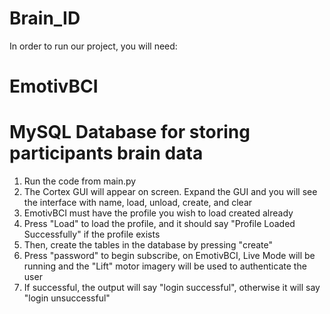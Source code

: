 # Brain_ID
In order to run our project, you will need:

# EmotivBCI
# MySQL Database for storing participants brain data

1. Run the code from main.py
2. The Cortex GUI will appear on screen. Expand the GUI and you will see the interface with name,
load, unload, create, and clear
3. EmotivBCI must have the profile you wish to load created already
4. Press "Load" to load the profile, and it should say "Profile Loaded Successfully" if the profile exists
5. Then, create the tables in the database by pressing "create"
6. Press "password" to begin subscribe, on EmotivBCI, Live Mode will be running and the "Lift" motor imagery
will be used to authenticate the user
7. If successful, the output will say "login successful", otherwise it will say "login unsuccessful"
